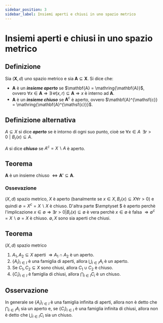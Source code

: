 ```yaml
---
sidebar_position: 3
sidebar_label: Insiemi aperti e chiusi in uno spazio metrico
---
```


# Insiemi aperti e chiusi in uno spazio metrico

## Definizione
Sia $(\mathbf{X},d)$ uno spazio metrico e sia $\mathbf{A} \subseteq \mathbf{X}$. Si dice che:
- $\mathbf{A}$ è un ***insieme aperto*** se $\mathbf{A} = \mathring{\mathbf{A}}$, ovvero $\forall x \in \mathbf{A} \Rightarrow \exists \mathcal{U}(x,r) \subseteq \mathbf{A} \Rightarrow x$ è interno ad $\mathbf{A}$.
- $\mathbf{A}$ è un ***insieme chiuso*** se $\mathbf{A}^{\mathsf{c}}$ è aperto, ovvero $\mathbf{A}^{\mathsf{c}} = \mathring{\mathbf{A}^{\mathsf{c}}}$.

## Definizione alternativa

$A \subseteq X$ si dice ***aperto*** se è intorno di ogni suo punto, cioè se $\forall x \in A\,\,\, \exists r>0\,\,|\,\, B_r(x)\subseteq A$.

$A$ si dice ***chiuso*** se $A^c = X \backslash A$ è aperto.

## Teorema
$\mathbf{A}$ è un insieme chiuso $\Leftrightarrow \mathbf{A'} \subseteq \mathbf{A}$.


### Ossevazione
$(X,d)$ spazio metrico, $X$ è aperto (banalmente se $x\in X, B_r(x) \subseteq X \forall r>0$) e quindi $\emptyset = X^c = X \backslash X$ è chiuso. D'altra parte $\emptyset $ è aperto perchè l'implicazione $x \in \emptyset \Rightarrow \exists r >0 | B_r(x) \subseteq \emptyset$ è vera perchè $x \in \emptyset$  è falsa $\Rightarrow \emptyset^c=X \backslash \emptyset = X$ è chiuso. $\emptyset, X$ sono sia aperti che chiusi.

## Teorema
$(X,d)$ spazio metrico

1. $A_1,A_2 \subseteq X$ aperti $\Rightarrow A_1 \cap A_2$ è un aperto. 
2. $\{A_i\}_{i\in I}$ è una famiglia di aperti, allora $\bigcup_{i\in I}A_i$ è un aperto.
3. Se $C_1,C_2 \subseteq X$ sono chiusi, allora $C_1 \cup C_2$ è chiuso.
4. $\{C_i\}_{i\in I}$ è famiglia di chiusi, allora $\bigcap_{i\in I} C_i$ è un chiuso.

## Osservazione
In generale se $\{ A_i\}_{i\in I}$ è una famiglia infinita di aperti, allora non è detto che $\bigcap_{i\in I} A_i$ sia un aperto e, se $\{C_i\}_{i \in I}$ è una famiglia infinita di chiusi, allora non è detto che $\bigcup_{i\in I} C_i$ sia un chiuso. 
